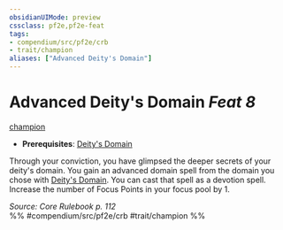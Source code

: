 ```yaml
---
obsidianUIMode: preview
cssclass: pf2e,pf2e-feat
tags:
- compendium/src/pf2e/crb
- trait/champion
aliases: ["Advanced Deity's Domain"]
---
```

# Advanced Deity's Domain  *Feat 8*  
[champion](../../Rules/traits/champion.md)  

- **Prerequisites**: [Deity's Domain](deitys-domain.md)

Through your conviction, you have glimpsed the deeper secrets of your deity's domain. You gain an advanced domain spell from the domain you chose with [Deity's Domain](deitys-domain.md). You can cast that spell as a devotion spell. Increase the number of Focus Points in your focus pool by 1.

*Source: Core Rulebook p. 112*  
%% #compendium/src/pf2e/crb #trait/champion %%